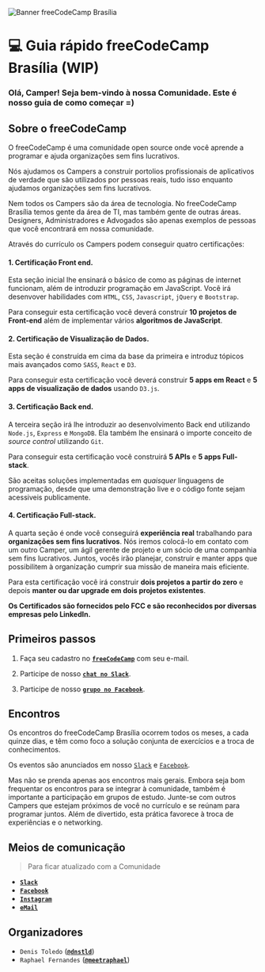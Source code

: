 ![Banner freeCodeCamp Brasília](https://raw.githubusercontent.com/freecodecampbsb/quick-start/master/images/git-banner.jpg)

# :computer: Guia rápido freeCodeCamp Brasília (WIP)

### Olá, Camper! Seja bem-vindo à nossa Comunidade. Este é nosso guia de como começar =)

## Sobre o freeCodeCamp

O freeCodeCamp é uma comunidade open source onde você aprende a programar e ajuda organizações sem fins lucrativos.

Nós ajudamos os Campers a construir portolios profissionais de aplicativos de verdade que são utilizados por pessoas reais, tudo isso enquanto ajudamos organizações sem fins lucrativos. 

Nem todos os Campers são da área de tecnologia. No freeCodeCamp Brasília temos gente da área de TI, mas também gente de outras áreas. Designers, Administradores e Advogados são apenas exemplos de pessoas que você encontrará em nossa comunidade. 

Através do currículo os Campers podem conseguir quatro certificações:

#### 1. Certificação Front end.

Esta seção inicial lhe ensinará o básico de como as páginas de internet funcionam, além de introduzir programação em JavaScript. Você irá desenvover habilidades com `HTML`, `CSS`, `Javascript`, `jQuery` e `Bootstrap`.

Para conseguir esta certificação você deverá construir **10 projetos de Front-end** além de implementar vários **algoritmos de JavaScript**.

#### 2. Certificação de Visualização de Dados.

Esta seção é construída em cima da base da primeira e introduz tópicos mais avançados como `SASS`, `React` e `D3`.

Para conseguir esta certificação você deverá construir **5 apps em React** e **5 apps de visualização de dados** usando `D3.js`.

#### 3. Certificação Back end.

A terceira seção irá lhe introduzir ao desenvolvimento Back end utilizando `Node.js`, `Express` e `MongoDB`. Ela também lhe ensinará o importe conceito de _source control_ utilizando `Git`.

Para conseguir esta certificação você construirá **5 APIs** e **5 apps Full-stack**.

São aceitas soluções implementadas em _quaisquer_ linguagens de programação, desde que uma demonstração live e o código fonte sejam acessiveis publicamente.

#### 4. Certificação Full-stack.

A quarta seção é onde você conseguirá **experiência real** trabalhando para **organizações sem fins lucrativos**. Nós iremos colocá-lo em contato com um outro Camper, um ágil gerente de projeto e um sócio de uma companhia sem fins lucrativos. Juntos, vocês irão planejar, construir e manter apps que possibilitem à organização cumprir sua missão de maneira mais eficiente.

Para esta certificação você irá construir **dois projetos a partir do zero** e depois **manter ou dar upgrade em dois projetos existentes**.

**Os Certificados são fornecidos pelo FCC e são reconhecidos por diversas empresas pelo LinkedIn.**

## Primeiros passos

1. Faça seu cadastro no **[`freeCodeCamp`](https://www.freecodecamp.com/)** com seu e-mail.

2. Participe de nosso **[`chat no Slack`](https://fcc-bsb-invite.herokuapp.com/)**.

3. Participe de nosso **[`grupo no Facebook`](https://www.facebook.com/groups/free.code.camp.brasilia/)**.

## Encontros

Os encontros do freeCodeCamp Brasília ocorrem todos os meses, a cada quinze dias, e têm como foco a solução conjunta de exercícios e a troca de conhecimentos. 

Os eventos são anunciados em nosso [`Slack`](https://fccbrasilia.slack.com/messages) e [`Facebook`](https://www.facebook.com/groups/free.code.camp.brasilia/).

Mas não se prenda apenas aos encontros mais gerais. Embora seja bom frequentar os encontros para se integrar à comunidade, também é importante a participação em grupos de estudo. Junte-se com outros Campers que estejam próximos de você no currículo e se reúnam para programar juntos. Além de divertido, esta prática favorece à troca de experiências e o networking.

## Meios de comunicação

> Para ficar atualizado com a Comunidade

- **[`Slack`](https://fccbrasilia.slack.com/messages)**   
- **[`Facebook`](https://www.facebook.com/groups/free.code.camp.brasilia/)**
- **[`Instagram`](https://www.instagram.com/freecodecampbsb/)**
- **[`eMail`](mailto:freecodecampbsb@gmail.com)** 

## Organizadores

- `Denis Toledo` (**[`@dnstld`](https://twitter.com/dnstld)**)
- `Raphael Fernandes` (**[`@meetraphael`](https://twitter.com/meetraphael)**)
